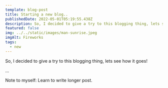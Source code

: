 ```yaml
---
template: blog-post
title: Starting a new blog..
publishedDate: 2022-05-01T05:19:55.438Z
description: So, I decided to give a try to this blogging thing, lets see how it goes!
featured: false
img: ../../static/images/man-sunrise.jpeg
imgAlt: Fireworks
tags:
  - new
---
```

So, I decided to give a try to this blogging thing, lets see how it goes!

...

Note to myself: Learn to write longer post.